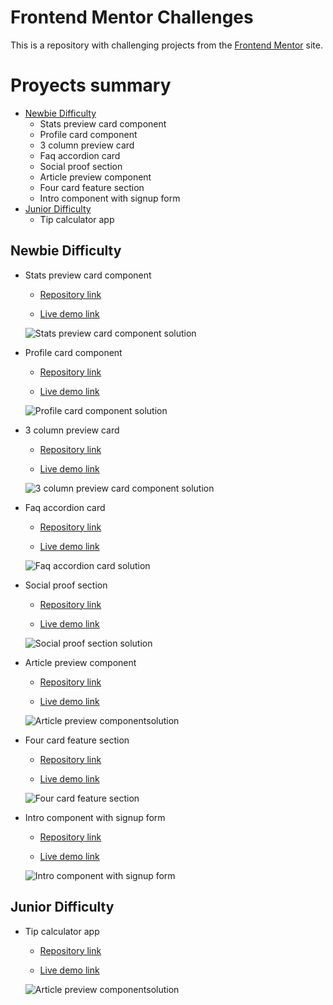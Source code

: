 # Frontend Mentor Challenges

This is a repository with challenging projects from the [Frontend Mentor](https://www.frontendmentor.io/challenges) site.

# Proyects summary

- [Newbie Difficulty](#newbie-difficulty)
  - Stats preview card component
  - Profile card component
  - 3 column preview card
  - Faq accordion card
  - Social proof section
  - Article preview component
  - Four card feature section
  - Intro component with signup form
- [Junior Difficulty](#junior-difficulty)
  - Tip calculator app

## Newbie Difficulty

- Stats preview card component

  - [Repository link](https://github.com/ezequielcinalli/frontendmentor-challenges/tree/main/stats-preview-card-component-main)

  - [Live demo link](https://ezequielcinalli.github.io/frontendmentor-challenges/stats-preview-card-component-main/)

  ![Stats preview card component solution](stats-preview-card-component-main/screenshot-desktop.png)

- Profile card component

  - [Repository link](https://github.com/ezequielcinalli/frontendmentor-challenges/tree/main/profile-card-component-main)

  - [Live demo link](https://ezequielcinalli.github.io/frontendmentor-challenges/profile-card-component-main/)

  ![Profile card component solution](profile-card-component-main/design/desktop-design.jpg)

- 3 column preview card

  - [Repository link](https://github.com/ezequielcinalli/frontendmentor-challenges/tree/main/3-column-preview-card-component-main)

  - [Live demo link](https://ezequielcinalli.github.io/frontendmentor-challenges/3-column-preview-card-component-main)

  ![3 column preview card component solution](3-column-preview-card-component-main/design/desktop-design.jpg)

- Faq accordion card

  - [Repository link](https://github.com/ezequielcinalli/frontendmentor-challenges/tree/main/faq-accordion-card-main)

  - [Live demo link](https://ezequielcinalli.github.io/frontendmentor-challenges/faq-accordion-card-main)

  ![Faq accordion card solution](faq-accordion-card-main/design/desktop-design.jpg)

- Social proof section

  - [Repository link](https://github.com/ezequielcinalli/frontendmentor-challenges/tree/main/social-proof-section-master)

  - [Live demo link](https://ezequielcinalli.github.io/frontendmentor-challenges/social-proof-section-master)

  ![Social proof section solution](social-proof-section-master/design/desktop-design.jpg)

- Article preview component

  - [Repository link](https://github.com/ezequielcinalli/frontendmentor-challenges/tree/main/article-preview-component-master)

  - [Live demo link](https://ezequielcinalli.github.io/frontendmentor-challenges/article-preview-component-master)

  ![Article preview componentsolution](article-preview-component-master/design/desktop-design.jpg)

- Four card feature section

  - [Repository link](https://github.com/ezequielcinalli/frontendmentor-challenges/tree/main/four-card-feature-section-master)

  - [Live demo link](https://ezequielcinalli.github.io/frontendmentor-challenges/four-card-feature-section-master)

  ![Four card feature section](four-card-feature-section-master/design/desktop-design.jpg)

- Intro component with signup form

  - [Repository link](https://github.com/ezequielcinalli/frontendmentor-challenges/tree/main/intro-component-with-signup-form-master)

  - [Live demo link](https://ezequielcinalli.github.io/frontendmentor-challenges/intro-component-with-signup-form-master)

  ![Intro component with signup form](intro-component-with-signup-form-master/design/desktop-design.jpg)

## Junior Difficulty

- Tip calculator app

  - [Repository link](https://github.com/ezequielcinalli/frontendmentor-challenges/tree/main/tip-calculator-app-main)

  - [Live demo link](https://ezequielcinalli.github.io/frontendmentor-challenges/tip-calculator-app-main)

  ![Article preview componentsolution](tip-calculator-app-main/design/active-states.jpg)
